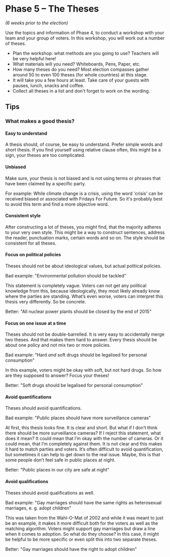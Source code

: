 # Phase 5 – The Theses

*(6 weeks prior to the election)*

Use the topics and information of Phase 4, to conduct a workshop with your team and your group of
voters. In this workshop, you will work out a number of theses.

- Plan the workshop: what methods are you going to use? Teachers will be very helpful here!
- What materials will you need? Whiteboards, Pens, Paper, etc.
- How many theses do you need? Most election compasses gather around 50 to even 100 theses (for
  whole countries) at this stage.
- It will take you a few hours at least. Take care of your guests with pauses, lunch, snacks and
  coffee.
- Collect all theses in a list and don't forget to work on the wording.

## Tips

### What makes a good thesis?

#### Easy to understand

A thesis should, of course, be easy to understand. Prefer simple words and short thesis. If you find
yourself using relative clause often, this might be a sign, your theses are too complicated.

#### Unbiased

Make sure, your thesis is not biased and is not using terms or phrases that have been claimed by
a specific party.

For example: While climate change is a crisis, using the word 'crisis' can be received biased or associated with Fridays For Future. So it's probably best to avoid this term and find a more objective word.

#### Consistent style

After constructing a lot of theses, you might find, that the majority adheres to your very own
style. This might be a way to construct sentences, address the reader, punctuation marks, certain
words and so on. The style should be consistent for all theses.

#### Focus on political policies

Theses should not be about ideological values, but actual political policies.

Bad example: "Environmental pollution should be tackled"

This statement is completely vague. Voters can not get any political knowledge from this, because
ideologically, they most likely already know where the parties are standing. What’s even worse,
voters can interpret this thesis very differently. So be concrete.

Better: "All nuclear power plants should be closed by the end of 2015"

#### Focus on one issue at a time

Theses should not be double-barrelled. It is very easy to accidentally merge two theses. And that
makes them hard to answer. Every thesis should be about one policy and not mix two or more policies.

Bad example: "Hard *and* soft drugs should be legalised for personal consumption"

In this example, voters might be okay with soft, but not hard drugs. So how are they supposed to
answer? Focus your theses!

Better: "Soft drugs should be legalised for personal consumption"

#### Avoid quantifications

Theses should avoid quantifications.

Bad example: "Public places should have more surveillance cameras"

At first, this thesis looks fine. It is clear and short. But what if I don’t think there should be
more surveillance cameras? If I reject this statement, what does it mean? It could mean that I’m
okay with the number of cameras. Or it could mean, that I’m completely against them. It is not clear
and this makes it hard to match parties and voters. It’s often difficult to avoid quantification,
but sometimes it can help to get down to the real issue. Maybe, this is that some people don’t feel
safe in public places at night.

Better: "Public places in our city are safe at night"

#### Avoid qualifications

Theses should avoid qualifications as well.

Bad example: "Gay marriages should have the same rights as heterosexual marriages, e. g. adopt
children"

This was taken from the Wahl-O-Mat of 2002 and while it was meant to just be an example, it makes it
more difficult both for the voters as well as the matching algorithm. Voters might support gay
marriages but draw a line when it comes to adoption. So what do they choose? In this case, it might
be helpful to be more specific or even split this into two separate theses.

Better: "Gay marriages should have the right to adopt children"

